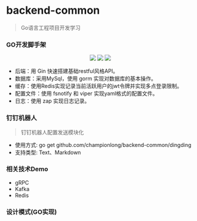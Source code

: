 # backend-common
> Go语言工程项目开发学习

### GO开发脚手架
<div align=center>
<img src="https://img.shields.io/badge/golang-1.16-blue"/>
<img src="https://img.shields.io/badge/gin-1.7.0-lightBlue"/>
<img src="https://img.shields.io/badge/gorm-1.22.5-red"/>
</div>

* 后端：用 Gin 快速搭建基础restful风格API。
* 数据库：采用MySql，使用 gorm 实现对数据库的基本操作。
* 缓存：使用Redis实现记录当前活跃用户的jwt令牌并实现多点登录限制。
* 配置文件：使用 fsnotify 和 viper 实现yaml格式的配置文件。
* 日志：使用 zap 实现日志记录。


### 钉钉机器人
> 钉钉机器人配置发送模块化

* 使用方式: go get github.com/championlong/backend-common/dingding
* 支持类型: Text、Markdown

### 相关技术Demo
* gRPC
* Kafka
* Redis

### 设计模式(GO实现)

